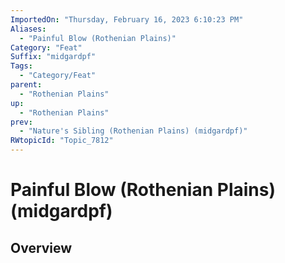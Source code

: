 ```yaml
---
ImportedOn: "Thursday, February 16, 2023 6:10:23 PM"
Aliases:
  - "Painful Blow (Rothenian Plains)"
Category: "Feat"
Suffix: "midgardpf"
Tags:
  - "Category/Feat"
parent:
  - "Rothenian Plains"
up:
  - "Rothenian Plains"
prev:
  - "Nature's Sibling (Rothenian Plains) (midgardpf)"
RWtopicId: "Topic_7812"
---
```

# Painful Blow (Rothenian Plains) (midgardpf)
## Overview
